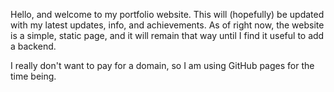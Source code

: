Hello, and welcome to my portfolio website. This will (hopefully) be updated with my latest updates, info, and achievements.
As of right now, the website is a simple, static page, and it will remain that way until I find it useful to add a backend.

I really don't want to pay for a domain, so I am using GitHub pages for the time being.